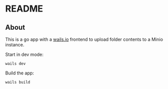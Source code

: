 # README

## About

This is a go app with a [wails.io](wails.io) frontend to upload folder contents to a Minio instance.

Start in dev mode:

`wails dev` 

Build the app:

`wails build`

